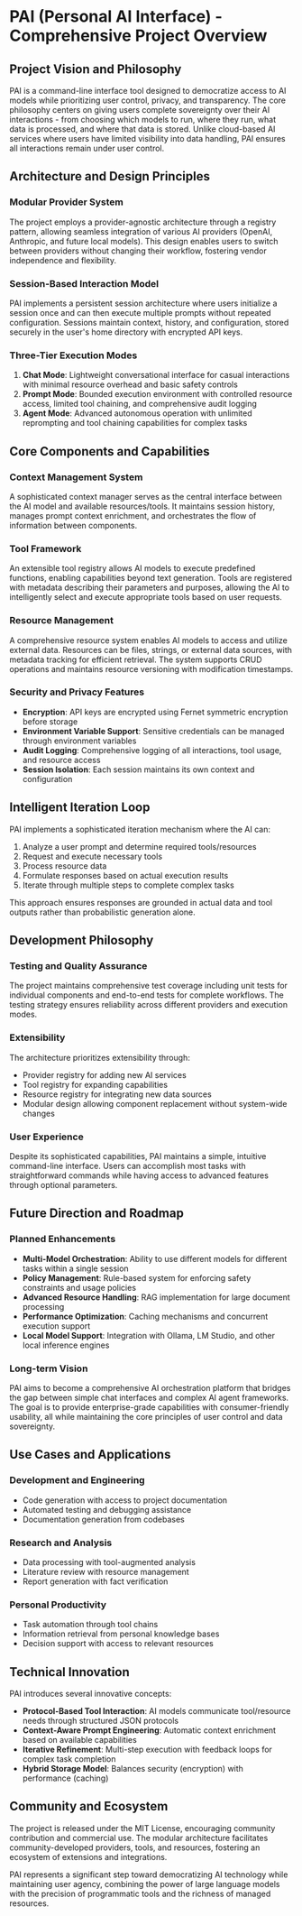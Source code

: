 # PAI (Personal AI Interface) - Comprehensive Project Overview

## Project Vision and Philosophy

PAI is a command-line interface tool designed to democratize access to AI models while prioritizing user control, privacy, and transparency. The core philosophy centers on giving users complete sovereignty over their AI interactions - from choosing which models to run, where they run, what data is processed, and where that data is stored. Unlike cloud-based AI services where users have limited visibility into data handling, PAI ensures all interactions remain under user control.

## Architecture and Design Principles

### Modular Provider System
The project employs a provider-agnostic architecture through a registry pattern, allowing seamless integration of various AI providers (OpenAI, Anthropic, and future local models). This design enables users to switch between providers without changing their workflow, fostering vendor independence and flexibility.

### Session-Based Interaction Model
PAI implements a persistent session architecture where users initialize a session once and can then execute multiple prompts without repeated configuration. Sessions maintain context, history, and configuration, stored securely in the user's home directory with encrypted API keys.

### Three-Tier Execution Modes

1. **Chat Mode**: Lightweight conversational interface for casual interactions with minimal resource overhead and basic safety controls
2. **Prompt Mode**: Bounded execution environment with controlled resource access, limited tool chaining, and comprehensive audit logging
3. **Agent Mode**: Advanced autonomous operation with unlimited reprompting and tool chaining capabilities for complex tasks

## Core Components and Capabilities

### Context Management System
A sophisticated context manager serves as the central interface between the AI model and available resources/tools. It maintains session history, manages prompt context enrichment, and orchestrates the flow of information between components.

### Tool Framework
An extensible tool registry allows AI models to execute predefined functions, enabling capabilities beyond text generation. Tools are registered with metadata describing their parameters and purposes, allowing the AI to intelligently select and execute appropriate tools based on user requests.

### Resource Management
A comprehensive resource system enables AI models to access and utilize external data. Resources can be files, strings, or external data sources, with metadata tracking for efficient retrieval. The system supports CRUD operations and maintains resource versioning with modification timestamps.

### Security and Privacy Features

- **Encryption**: API keys are encrypted using Fernet symmetric encryption before storage
- **Environment Variable Support**: Sensitive credentials can be managed through environment variables
- **Audit Logging**: Comprehensive logging of all interactions, tool usage, and resource access
- **Session Isolation**: Each session maintains its own context and configuration

## Intelligent Iteration Loop

PAI implements a sophisticated iteration mechanism where the AI can:
1. Analyze a user prompt and determine required tools/resources
2. Request and execute necessary tools
3. Process resource data
4. Formulate responses based on actual execution results
5. Iterate through multiple steps to complete complex tasks

This approach ensures responses are grounded in actual data and tool outputs rather than probabilistic generation alone.

## Development Philosophy

### Testing and Quality Assurance
The project maintains comprehensive test coverage including unit tests for individual components and end-to-end tests for complete workflows. The testing strategy ensures reliability across different providers and execution modes.

### Extensibility
The architecture prioritizes extensibility through:
- Provider registry for adding new AI services
- Tool registry for expanding capabilities
- Resource registry for integrating new data sources
- Modular design allowing component replacement without system-wide changes

### User Experience
Despite its sophisticated capabilities, PAI maintains a simple, intuitive command-line interface. Users can accomplish most tasks with straightforward commands while having access to advanced features through optional parameters.

## Future Direction and Roadmap

### Planned Enhancements

- **Multi-Model Orchestration**: Ability to use different models for different tasks within a single session
- **Policy Management**: Rule-based system for enforcing safety constraints and usage policies
- **Advanced Resource Handling**: RAG implementation for large document processing
- **Performance Optimization**: Caching mechanisms and concurrent execution support
- **Local Model Support**: Integration with Ollama, LM Studio, and other local inference engines

### Long-term Vision

PAI aims to become a comprehensive AI orchestration platform that bridges the gap between simple chat interfaces and complex AI agent frameworks. The goal is to provide enterprise-grade capabilities with consumer-friendly usability, all while maintaining the core principles of user control and data sovereignty.

## Use Cases and Applications

### Development and Engineering
- Code generation with access to project documentation
- Automated testing and debugging assistance
- Documentation generation from codebases

### Research and Analysis
- Data processing with tool-augmented analysis
- Literature review with resource management
- Report generation with fact verification

### Personal Productivity
- Task automation through tool chains
- Information retrieval from personal knowledge bases
- Decision support with access to relevant resources

## Technical Innovation

PAI introduces several innovative concepts:

- **Protocol-Based Tool Interaction**: AI models communicate tool/resource needs through structured JSON protocols
- **Context-Aware Prompt Engineering**: Automatic context enrichment based on available capabilities
- **Iterative Refinement**: Multi-step execution with feedback loops for complex task completion
- **Hybrid Storage Model**: Balances security (encryption) with performance (caching)

## Community and Ecosystem

The project is released under the MIT License, encouraging community contribution and commercial use. The modular architecture facilitates community-developed providers, tools, and resources, fostering an ecosystem of extensions and integrations.

PAI represents a significant step toward democratizing AI technology while maintaining user agency, combining the power of large language models with the precision of programmatic tools and the richness of managed resources.